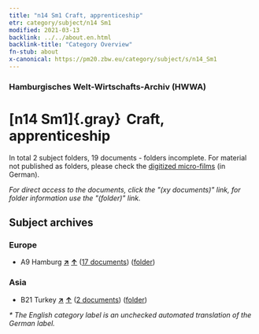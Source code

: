 ```yaml
---
title: "n14 Sm1 Craft, apprenticeship"
etr: category/subject/n14 Sm1
modified: 2021-03-13
backlink: ../../about.en.html
backlink-title: "Category Overview"
fn-stub: about
x-canonical: https://pm20.zbw.eu/category/subject/s/n14_Sm1
---
```


### Hamburgisches Welt-Wirtschafts-Archiv (HWWA)
# [n14 Sm1]{.gray}&#8201; Craft, apprenticeship&#160; 





In total 2 subject folders, 19 documents - folders incomplete.
For material not published as folders, please check the [digitized micro-films](/film/h1_sh.de.html) (in German).

_For direct access to the documents, click the "(xy documents)" link, for folder information use the "(folder)" link._

## Subject archives



### Europe

- A9 Hamburg [**&nearr;**](../../../geo/i/140905/about.en.html "Hamburg (all folders)") [**&uarr;**](../../../geo/about.en.html#A9 "Country category system") (<a href="https://pm20.zbw.eu/dfgview/sh/140905,145136" title="about: Hamburg : Craft, apprenticeship" target="_blank">17 documents</a>) ([folder](../../../../folder/sh/1409xx/140905/1451xx/145136/about.en.html))

### Asia

- B21 Turkey [**&nearr;**](../../../geo/i/141111/about.en.html "Turkey (all folders)") [**&uarr;**](../../../geo/about.en.html#B21 "Country category system") (<a href="https://pm20.zbw.eu/dfgview/sh/141111,145136" title="about: Turkey : Craft, apprenticeship" target="_blank">2 documents</a>) ([folder](../../../../folder/sh/1411xx/141111/1451xx/145136/about.en.html))


_* The English category label is an unchecked automated translation of the German label._


